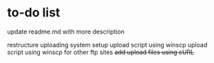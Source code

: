 # to-do list

update readme.md with more description

restructure uploading system
setup upload script using winscp
upload script using winscp for other ftp sites
~~add upload files using cURL~~

